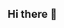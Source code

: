 ## Hi there 👋

<!--
**6xavior6/6xavior6** is a ✨ _special_ ✨ repository because its `README.md` (this file) appears on your GitHub profile.

Here are some ideas to get you started:

- 🔭 I’m currently working on learning and growing
- 🌱 I’m currently learning about databases
- 💬 Ask me about cats
- 📫 How to reach me: ddeina@live.com
- ⚡ Fun fact: no fun facts here
-->
